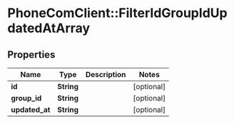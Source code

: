 # PhoneComClient::FilterIdGroupIdUpdatedAtArray

## Properties
Name | Type | Description | Notes
------------ | ------------- | ------------- | -------------
**id** | **String** |  | [optional]
**group_id** | **String** |  | [optional]
**updated_at** | **String** |  | [optional]


